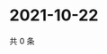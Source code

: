 # 2021-10-22

共 0 条

<!-- BEGIN WEIBO -->
<!-- 最后更新时间 Fri Oct 22 2021 14:17:10 GMT+0800 (China Standard Time) -->

<!-- END WEIBO -->
